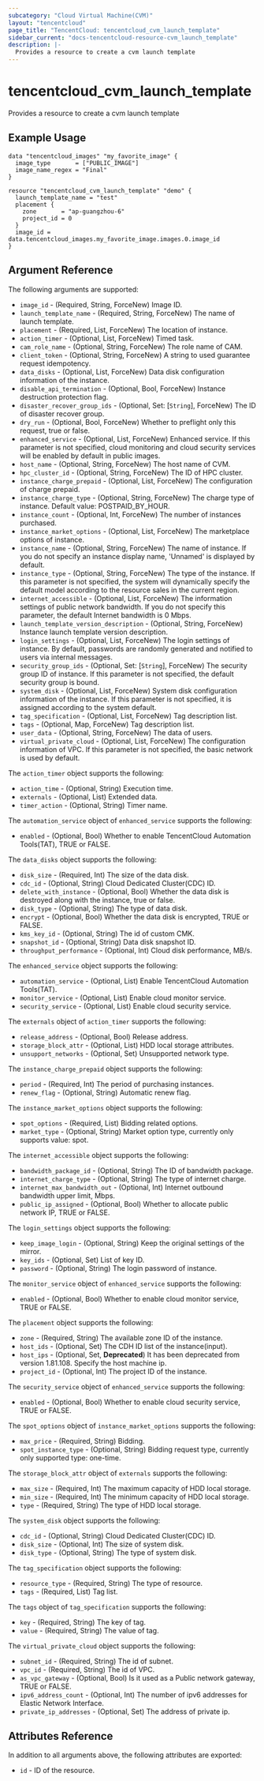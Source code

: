 ```yaml
---
subcategory: "Cloud Virtual Machine(CVM)"
layout: "tencentcloud"
page_title: "TencentCloud: tencentcloud_cvm_launch_template"
sidebar_current: "docs-tencentcloud-resource-cvm_launch_template"
description: |-
  Provides a resource to create a cvm launch template
---
```


# tencentcloud_cvm_launch_template

Provides a resource to create a cvm launch template

## Example Usage

```hcl
data "tencentcloud_images" "my_favorite_image" {
  image_type       = ["PUBLIC_IMAGE"]
  image_name_regex = "Final"
}

resource "tencentcloud_cvm_launch_template" "demo" {
  launch_template_name = "test"
  placement {
    zone       = "ap-guangzhou-6"
    project_id = 0
  }
  image_id = data.tencentcloud_images.my_favorite_image.images.0.image_id
}
```

## Argument Reference

The following arguments are supported:

* `image_id` - (Required, String, ForceNew) Image ID.
* `launch_template_name` - (Required, String, ForceNew) The name of launch template.
* `placement` - (Required, List, ForceNew) The location of instance.
* `action_timer` - (Optional, List, ForceNew) Timed task.
* `cam_role_name` - (Optional, String, ForceNew) The role name of CAM.
* `client_token` - (Optional, String, ForceNew) A string to used guarantee request idempotency.
* `data_disks` - (Optional, List, ForceNew) Data disk configuration information of the instance.
* `disable_api_termination` - (Optional, Bool, ForceNew) Instance destruction protection flag.
* `disaster_recover_group_ids` - (Optional, Set: [`String`], ForceNew) The ID of disaster recover group.
* `dry_run` - (Optional, Bool, ForceNew) Whether to preflight only this request, true or false.
* `enhanced_service` - (Optional, List, ForceNew) Enhanced service. If this parameter is not specified, cloud monitoring and cloud security services will be enabled by default in public images.
* `host_name` - (Optional, String, ForceNew) The host name of CVM.
* `hpc_cluster_id` - (Optional, String, ForceNew) The ID of HPC cluster.
* `instance_charge_prepaid` - (Optional, List, ForceNew) The configuration of charge prepaid.
* `instance_charge_type` - (Optional, String, ForceNew) The charge type of instance. Default value: POSTPAID_BY_HOUR.
* `instance_count` - (Optional, Int, ForceNew) The number of instances purchased.
* `instance_market_options` - (Optional, List, ForceNew) The marketplace options of instance.
* `instance_name` - (Optional, String, ForceNew) The name of instance. If you do not specify an instance display name, 'Unnamed' is displayed by default.
* `instance_type` - (Optional, String, ForceNew) The type of the instance. If this parameter is not specified, the system will dynamically specify the default model according to the resource sales in the current region.
* `internet_accessible` - (Optional, List, ForceNew) The information settings of public network bandwidth. If you do not specify this parameter, the default Internet bandwidth is 0 Mbps.
* `launch_template_version_description` - (Optional, String, ForceNew) Instance launch template version description.
* `login_settings` - (Optional, List, ForceNew) The login settings of instance. By default, passwords are randomly generated and notified to users via internal messages.
* `security_group_ids` - (Optional, Set: [`String`], ForceNew) The security group ID of instance. If this parameter is not specified, the default security group is bound.
* `system_disk` - (Optional, List, ForceNew) System disk configuration information of the instance. If this parameter is not specified, it is assigned according to the system default.
* `tag_specification` - (Optional, List, ForceNew) Tag description list.
* `tags` - (Optional, Map, ForceNew) Tag description list.
* `user_data` - (Optional, String, ForceNew) The data of users.
* `virtual_private_cloud` - (Optional, List, ForceNew) The configuration information of VPC. If this parameter is not specified, the basic network is used by default.

The `action_timer` object supports the following:

* `action_time` - (Optional, String) Execution time.
* `externals` - (Optional, List) Extended data.
* `timer_action` - (Optional, String) Timer name.

The `automation_service` object of `enhanced_service` supports the following:

* `enabled` - (Optional, Bool) Whether to enable TencentCloud Automation Tools(TAT), TRUE or FALSE.

The `data_disks` object supports the following:

* `disk_size` - (Required, Int) The size of the data disk.
* `cdc_id` - (Optional, String) Cloud Dedicated Cluster(CDC) ID.
* `delete_with_instance` - (Optional, Bool) Whether the data disk is destroyed along with the instance, true or false.
* `disk_type` - (Optional, String) The type of data disk.
* `encrypt` - (Optional, Bool) Whether the data disk is encrypted, TRUE or FALSE.
* `kms_key_id` - (Optional, String) The id of custom CMK.
* `snapshot_id` - (Optional, String) Data disk snapshot ID.
* `throughput_performance` - (Optional, Int) Cloud disk performance, MB/s.

The `enhanced_service` object supports the following:

* `automation_service` - (Optional, List) Enable TencentCloud Automation Tools(TAT).
* `monitor_service` - (Optional, List) Enable cloud monitor service.
* `security_service` - (Optional, List) Enable cloud security service.

The `externals` object of `action_timer` supports the following:

* `release_address` - (Optional, Bool) Release address.
* `storage_block_attr` - (Optional, List) HDD local storage attributes.
* `unsupport_networks` - (Optional, Set) Unsupported network type.

The `instance_charge_prepaid` object supports the following:

* `period` - (Required, Int) The period of purchasing instances.
* `renew_flag` - (Optional, String) Automatic renew flag.

The `instance_market_options` object supports the following:

* `spot_options` - (Required, List) Bidding related options.
* `market_type` - (Optional, String) Market option type, currently only supports value: spot.

The `internet_accessible` object supports the following:

* `bandwidth_package_id` - (Optional, String) The ID of bandwidth package.
* `internet_charge_type` - (Optional, String) The type of internet charge.
* `internet_max_bandwidth_out` - (Optional, Int) Internet outbound bandwidth upper limit, Mbps.
* `public_ip_assigned` - (Optional, Bool) Whether to allocate public network IP, TRUE or FALSE.

The `login_settings` object supports the following:

* `keep_image_login` - (Optional, String) Keep the original settings of the mirror.
* `key_ids` - (Optional, Set) List of key ID.
* `password` - (Optional, String) The login password of instance.

The `monitor_service` object of `enhanced_service` supports the following:

* `enabled` - (Optional, Bool) Whether to enable cloud monitor service, TRUE or FALSE.

The `placement` object supports the following:

* `zone` - (Required, String) The available zone ID of the instance.
* `host_ids` - (Optional, Set) The CDH ID list of the instance(input).
* `host_ips` - (Optional, Set, **Deprecated**) It has been deprecated from version 1.81.108. Specify the host machine ip.
* `project_id` - (Optional, Int) The project ID of the instance.

The `security_service` object of `enhanced_service` supports the following:

* `enabled` - (Optional, Bool) Whether to enable cloud security service, TRUE or FALSE.

The `spot_options` object of `instance_market_options` supports the following:

* `max_price` - (Required, String) Bidding.
* `spot_instance_type` - (Optional, String) Bidding request type, currently only supported type: one-time.

The `storage_block_attr` object of `externals` supports the following:

* `max_size` - (Required, Int) The maximum capacity of HDD local storage.
* `min_size` - (Required, Int) The minimum capacity of HDD local storage.
* `type` - (Required, String) The type of HDD local storage.

The `system_disk` object supports the following:

* `cdc_id` - (Optional, String) Cloud Dedicated Cluster(CDC) ID.
* `disk_size` - (Optional, Int) The size of system disk.
* `disk_type` - (Optional, String) The type of system disk.

The `tag_specification` object supports the following:

* `resource_type` - (Required, String) The type of resource.
* `tags` - (Required, List) Tag list.

The `tags` object of `tag_specification` supports the following:

* `key` - (Required, String) The key of tag.
* `value` - (Required, String) The value of tag.

The `virtual_private_cloud` object supports the following:

* `subnet_id` - (Required, String) The id of subnet.
* `vpc_id` - (Required, String) The id of VPC.
* `as_vpc_gateway` - (Optional, Bool) Is it used as a Public network gateway, TRUE or FALSE.
* `ipv6_address_count` - (Optional, Int) The number of ipv6 addresses for Elastic Network Interface.
* `private_ip_addresses` - (Optional, Set) The address of private ip.

## Attributes Reference

In addition to all arguments above, the following attributes are exported:

* `id` - ID of the resource.




